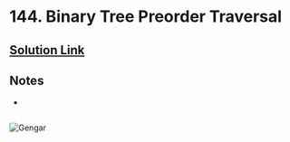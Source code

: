 # 144. Binary Tree Preorder Traversal

## [Solution Link]()

## Notes

- 

```c

```

![Gengar](https://projectpokemon.org/images/normal-sprite/gengar.gif)
